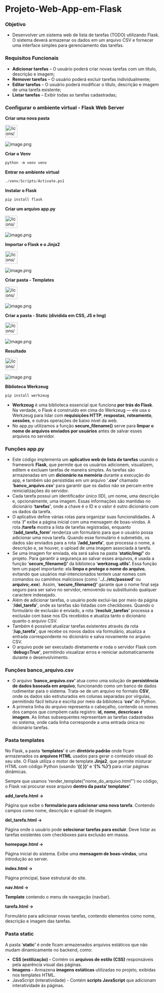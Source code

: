 # Projeto-Web-App-em-Flask

### **Objetivo**

- Desenvolver um sistema web de lista de tarefas (TODO) utilizando Flask. O sistema deverá armazenar os dados em um arquivo CSV e fornecer uma interface simples para gerenciamento das tarefas.

### **Requisitos Funcionais**

- **Adicionar tarefas** – O usuário poderá criar novas tarefas com um título, descrição e imagem;
- **Remover tarefas** – O usuário poderá excluir tarefas individualmente;
- **Editar tarefas** – O usuário poderá modificar o título, descrição e imagem de uma tarefa existente;
- **Listar tarefas** – Exibir todas as tarefas cadastradas;

### Configurar o ambiente virtual - Flask Web Server

**Criar uma nova pasta**

<aside>
<img src="/icons/photo-landscape_blue.svg" alt="/icons/photo-landscape_blue.svg" width="40px" />

![image.png](attachment:a4afb9d9-17ce-4eac-b690-092169f5b8a3:image.png)

</aside>

**Criar o Venv**

```python
python -m venv venv
```

**Entrar no ambiente virtual**

```python
./venv/Scripts/Activate.ps1
```

**Instalar o Flask**

```python
pip install flask
```

**Criar um arquivo app.py**

<aside>
<img src="/icons/photo-landscape_blue.svg" alt="/icons/photo-landscape_blue.svg" width="40px" />

![image.png](attachment:870f9deb-2464-4829-bad9-36b727fca6be:image.png)

</aside>

**Importar o Flask e o Jinja2**

<aside>
<img src="/icons/photo-landscape_blue.svg" alt="/icons/photo-landscape_blue.svg" width="40px" />

![image.png](attachment:522af2b9-b2a1-46d6-83f6-35868c3ff486:image.png)

</aside>

**Criar pasta - Templates** 

<aside>
<img src="/icons/photo-landscape_blue.svg" alt="/icons/photo-landscape_blue.svg" width="40px" />

![image.png](attachment:8d4d79b5-ed86-4d95-8c8f-f9f1b32eac09:image.png)

</aside>

**Criar a pasta - Static (dividida em CSS, JS e Img)**

<aside>
<img src="/icons/photo-landscape_blue.svg" alt="/icons/photo-landscape_blue.svg" width="40px" />

![image.png](attachment:afbf2401-981a-44d5-a439-925a89a1545d:image.png)

</aside>

**Resultado**

<aside>
<img src="/icons/photo-landscape_blue.svg" alt="/icons/photo-landscape_blue.svg" width="40px" />

![image.png](attachment:0fde26c9-8ae9-4acc-b3ad-e59ac0dcf9d3:image.png)

</aside>

**Biblioteca Werkzeug**

```python
pip install werkzeug
```

- **Werkzeug** é uma biblioteca essencial que funciona **por trás do Flask**. Na verdade, o Flask é construído em cima do Werkzeug — ele usa o Werkzeug para lidar com **requisições HTTP**, **respostas**, **roteamento**, **sessões**, e outras operações de baixo nível da web.
- No app.py utilizamos a função **secure_filename()** serve para **limpar o nome de arquivos enviados por usuários** antes de salvar esses arquivos no servidor.

### Funções app.py

- Este código implementa um **aplicativo web de lista de tarefas** usando o framework **Flask**, que permite que os usuários adicionem, visualizem, editem e excluam tarefas de maneira simples. As tarefas são armazenadas em um **dicionário na memória** durante a execução do app, e também são persistidas em um arquivo ‘**.csv’** chamado ‘**banco_arquivo.csv**' para garantir que os dados não se percam entre reinicializações do servidor.
- Cada tarefa possui um identificador único (ID), um nome, uma descrição e, opcionalmente, uma imagem. Essas informações são mantidas no dicionário ‘**tarefas’**, onde a chave é o ID e o valor é outro dicionário com os dados da tarefa.
- O aplicativo define várias rotas para organizar suas funcionalidades. A rota ‘**/’** exibe a página inicial com uma mensagem de boas-vindas. A rota **/tarefa** mostra a lista de tarefas registradas, enquanto ‘**/add_tarefa_form’** renderiza um formulário para que o usuário possa adicionar uma nova tarefa. Quando esse formulário é submetido, os dados são enviados para a rota ‘**/add_tarefa’**, que processa o nome, a descrição e, se houver, o upload de uma imagem associada à tarefa.
- Se uma imagem for enviada, ela será salva na pasta ‘**static/img/’** do projeto. Para garantir a segurança ao salvar esses arquivos, é usada a função ‘**secure_filename()’** da biblioteca ‘**werkzeug.utils’.** Essa função tem um papel importante: ela **limpa e protege o nome do arquivo**, evitando que usuários mal-intencionados tentem usar nomes com comandos ou caminhos maliciosos (como ‘**../../etc/passwd’** ou **arquivo;.exe**). Assim, ‘**secure_filename()’** garante que o nome final seja seguro para ser salvo no servidor, removendo ou substituindo qualquer caractere indesejado.
- Além de adicionar tarefas, o usuário pode excluí-las por meio da página ‘**/del_tarefa’**, onde as tarefas são listadas com checkboxes. Quando o formulário de exclusão é enviado, a rota ‘**/excluir_tarefas’** processa a exclusão com base nos IDs recebidos e atualiza tanto o dicionário quanto o arquivo CSV.
- Também é possível atualizar tarefas existentes através da rota ‘**/up_tarefa’**, que recebe os novos dados via formulário, atualiza a entrada correspondente no dicionário e salva novamente no arquivo CSV.
- O arquivo pode ser executado diretamente e roda o servidor Flask com ‘**debug=True’**, permitindo visualizar erros e reiniciar automaticamente durante o desenvolvimento.

### Funções banco_arquivo.csv

- O arquivo ‘**banco_arquivo.csv’** atua como uma solução de **persistência de dados baseada em arquivo**, funcionando como um banco de dados rudimentar para o sistema. Trata-se de um arquivo no formato **CSV**, onde os dados são estruturados em colunas separadas por vírgulas, permitindo fácil leitura e escrita por meio da biblioteca ‘**csv’** do Python.
- A primeira linha do arquivo representa o cabeçalho, contendo os nomes dos campos que compõem cada registro: **id, nome, descricao e imagem**. As linhas subsequentes representam as tarefas cadastradas no sistema, onde cada linha corresponde a uma entrada única no dicionário tarefas.

### Pasta templates

No Flask, a pasta ‘**templates’** é um **diretório padrão** onde ficam armazenados os **arquivos HTML** usados para gerar o conteúdo visual do seu site. O Flask utiliza o motor de template **Jinja2**, que permite misturar HTML com código Python (usando ‘**{{ }}’** e ‘**{% %}’)** para criar páginas dinâmicas.

Sempre que usamos ‘render_template("nome_do_arquivo.html"’) no código, o Flask vai procurar esse arquivo **dentro da pasta’ templates’**.

**add_tarefa.html →**

Página que exibe o **formulário para adicionar uma nova tarefa**. Contendo campos como nome, descrição e upload de imagem.

**del_tarefa.html →**

Página onde o usuário pode **selecionar tarefas para excluir**. Deve listar as tarefas existentes com checkboxes para exclusão em massa.

**homepage.html →**

Página inicial do sistema. Exibe uma **mensagem de boas-vindas**, uma introdução ao server.

**index.html →**

Página principal, base estrutural do site. 

**nav.html →**

**Template** contendo o menu de navegação (navbar). 

**tarefa.html →**

Formulário para adicionar novas tarefas, contendo elementos como nome, descrição e imagem das tarefas.

### Pasta static

A pasta ‘**static’** é onde ficam armazenados arquivos estáticos que não mudam dinamicamente no backend, como:

- **CSS (estilização) -** Contém os **arquivos de estilo (CSS)** responsáveis pela aparência visual das páginas.
- **Imagens -** Armazena **imagens estáticas** utilizadas no projeto, exibidas nos templates HTML.
- JavaScript (interatividade) - Contém **scripts JavaScript** que adicionam interatividade às páginas.
